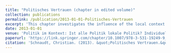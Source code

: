 ```yaml
---
title: "Politisches Vertrauen (chapter in edited volume)"
collection: publications
permalink: /publication/2013-01-01-Politisches-Vertrauen
excerpt: 'This chapter investigates the influence of the local context on citizens' trust in political institutions and authorities.'
date: 2013-01-01
venue: 'Politik im Kontext: Ist alle Politik lokale Politik? Individuelle und kontextuelle Determinanten politischer Orientierungen, edited by Jan W. van Deth and Markus Tausendpfund'
paperurl: 'https://link.springer.com/chapter/10.1007/978-3-531-19249-9_11'
citation: 'Schnaudt, Christian. (2013). &quot;Politisches Vertrauen.&quot; <i>Journal 1</i>. 1(1).'
---
```

